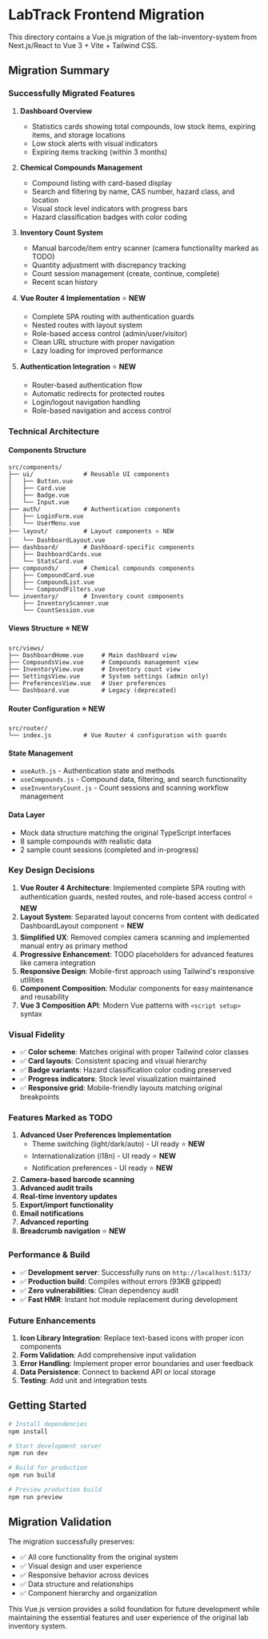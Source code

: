 # LabTrack Frontend Migration

This directory contains a Vue.js migration of the lab-inventory-system from Next.js/React to Vue 3 + Vite + Tailwind CSS.

## Migration Summary

### Successfully Migrated Features

1. **Dashboard Overview**
   - Statistics cards showing total compounds, low stock items, expiring items, and storage locations
   - Low stock alerts with visual indicators
   - Expiring items tracking (within 3 months)

2. **Chemical Compounds Management**
   - Compound listing with card-based display
   - Search and filtering by name, CAS number, hazard class, and location
   - Visual stock level indicators with progress bars
   - Hazard classification badges with color coding

3. **Inventory Count System**
   - Manual barcode/item entry scanner (camera functionality marked as TODO)
   - Quantity adjustment with discrepancy tracking
   - Count session management (create, continue, complete)
   - Recent scan history

4. **Vue Router 4 Implementation** ⭐ **NEW**
   - Complete SPA routing with authentication guards
   - Nested routes with layout system
   - Role-based access control (admin/user/visitor)
   - Clean URL structure with proper navigation
   - Lazy loading for improved performance

5. **Authentication Integration** ⭐ **NEW**
   - Router-based authentication flow
   - Automatic redirects for protected routes
   - Login/logout navigation handling
   - Role-based navigation and access control

### Technical Architecture

#### **Components Structure**
```
src/components/
├── ui/              # Reusable UI components
│   ├── Button.vue
│   ├── Card.vue
│   ├── Badge.vue
│   └── Input.vue
├── auth/            # Authentication components
│   ├── LoginForm.vue
│   └── UserMenu.vue
├── layout/          # Layout components ⭐ NEW
│   └── DashboardLayout.vue
├── dashboard/       # Dashboard-specific components
│   ├── DashboardCards.vue
│   └── StatsCard.vue
├── compounds/       # Chemical compounds components
│   ├── CompoundCard.vue
│   ├── CompoundList.vue
│   └── CompoundFilters.vue
└── inventory/       # Inventory count components
    ├── InventoryScanner.vue
    └── CountSession.vue
```

#### **Views Structure** ⭐ **NEW**
```
src/views/
├── DashboardHome.vue     # Main dashboard view
├── CompoundsView.vue     # Compounds management view
├── InventoryView.vue     # Inventory count view
├── SettingsView.vue      # System settings (admin only)
├── PreferencesView.vue   # User preferences
└── Dashboard.vue         # Legacy (deprecated)
```

#### **Router Configuration** ⭐ **NEW**
```
src/router/
└── index.js         # Vue Router 4 configuration with guards
```

#### **State Management**
- `useAuth.js` - Authentication state and methods
- `useCompounds.js` - Compound data, filtering, and search functionality
- `useInventoryCount.js` - Count sessions and scanning workflow management

#### **Data Layer**
- Mock data structure matching the original TypeScript interfaces
- 8 sample compounds with realistic data
- 2 sample count sessions (completed and in-progress)

### Key Design Decisions

1. **Vue Router 4 Architecture**: Implemented complete SPA routing with authentication guards, nested routes, and role-based access control ⭐ **NEW**
2. **Layout System**: Separated layout concerns from content with dedicated DashboardLayout component ⭐ **NEW**
3. **Simplified UX**: Removed complex camera scanning and implemented manual entry as primary method
4. **Progressive Enhancement**: TODO placeholders for advanced features like camera integration
5. **Responsive Design**: Mobile-first approach using Tailwind's responsive utilities
6. **Component Composition**: Modular components for easy maintenance and reusability
7. **Vue 3 Composition API**: Modern Vue patterns with `<script setup>` syntax

### Visual Fidelity

- ✅ **Color scheme**: Matches original with proper Tailwind color classes
- ✅ **Card layouts**: Consistent spacing and visual hierarchy
- ✅ **Badge variants**: Hazard classification color coding preserved
- ✅ **Progress indicators**: Stock level visualization maintained
- ✅ **Responsive grid**: Mobile-friendly layouts matching original breakpoints

### Features Marked as TODO

1. **Advanced User Preferences Implementation**
   - Theme switching (light/dark/auto) - UI ready ⭐ **NEW**
   - Internationalization (i18n) - UI ready ⭐ **NEW**
   - Notification preferences - UI ready ⭐ **NEW**
2. **Camera-based barcode scanning**
3. **Advanced audit trails**
4. **Real-time inventory updates**
5. **Export/import functionality**
6. **Email notifications**
7. **Advanced reporting**
8. **Breadcrumb navigation** ⭐ **NEW**

### Performance & Build

- ✅ **Development server**: Successfully runs on `http://localhost:5173/`
- ✅ **Production build**: Compiles without errors (93KB gzipped)
- ✅ **Zero vulnerabilities**: Clean dependency audit
- ✅ **Fast HMR**: Instant hot module replacement during development

### Future Enhancements

1. **Icon Library Integration**: Replace text-based icons with proper icon components
2. **Form Validation**: Add comprehensive input validation
3. **Error Handling**: Implement proper error boundaries and user feedback
4. **Data Persistence**: Connect to backend API or local storage
5. **Testing**: Add unit and integration tests

## Getting Started

```bash
# Install dependencies
npm install

# Start development server
npm run dev

# Build for production
npm run build

# Preview production build
npm run preview
```

## Migration Validation

The migration successfully preserves:
- ✅ All core functionality from the original system
- ✅ Visual design and user experience
- ✅ Responsive behavior across devices
- ✅ Data structure and relationships
- ✅ Component hierarchy and organization

This Vue.js version provides a solid foundation for future development while maintaining the essential features and user experience of the original lab inventory system.

